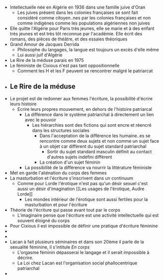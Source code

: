 - Intellectuelle née en Algérie en 1936 dans une famille juive d'Oran
	- Les juives présent dans les colonies françaises se sont fait considéré comme citoyen..nes par les colonies françaises et non comme indigènes comme les populations algériennes non juives
- Elle quitte l'Algérie pour Paris très jeunes, elle se marie et à des enfant très jeunes et est très tôt reconnue par l'académie. Elle écrit des romans, des pièces de théâtre, et des essaies théoriques
- Grand Amour de Jacques Derrida
	- Philosophe du langages, la langue est toujours un excès d'elle même
	- Lui aussi juif d'Algérie
- Le Rire de la méduse parais en 1975
- Le féministe de Cixious n'est pas tant oppositionnelle
	- Comment les H et les F peuvent se rencontrer malgré le patriarcat
- ## Le Rire de la méduse
- Le projet est de redonner aux femmes l'écriture, la possibilité d'écrire leurs histoire
	- Ecrire leurs propres mouvement, en dehors de l'histoire patriarcal
		- La différence dans le système patriarchal à directement un lien avec le pouvoir
			- Les hiérarchies sont des fictions qui sont encre et réencré dans les structures sociales
				- Dans l'acceptation de la différence les humaine..es se rencontre comme deux sujets et non comme un sujet face à un objet car diffèrent du sujet standard patriarchal
					- Sortir du sujet standard masculin définit au contact d'autres sujets indéfini diffèrent
				- La création d'un sujet féminin
		- La possibilité de la différence va nourrir la littérature féministe
- Met en garde l'aliénation du corps des femmes
- La masturbation et l'écriture s'inscrivent dans un continuum
	- Comme pour Lorde l'érotique n'est pas qu'un désir sexuel c'est aussi un désir d'imagination [[Les usages de l'érotique, Audre Lorde]]
		- Les mondes intérieur de l'érotique sont aussi fertiles pour la masturbation et pour l'écriture
- Théorie de l'écriture qui passe avant tout par le corps
	- L'imaginaire pense que l'écriture est une activité intellectuelle qui est souvent éloigné du corps
- Pour Cixious il est impossible de définir une pratique d'écriture féminine
-
-
- Lacan à fait plusieurs séminaires et dans son 20ème il parle de la sexualité féminine, il s'intitule *En corps*
	- L'orgasme féminin dépasserai le langage et il serait impossible à décrire.
	- La Loi chez Lacan est l'organisation social phallocentrique patriarchal
-